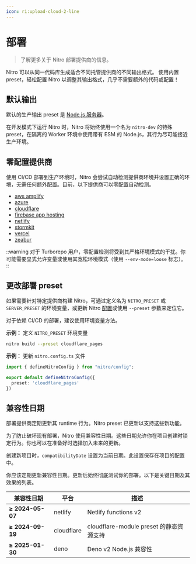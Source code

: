 ```yaml
---
icon: ri:upload-cloud-2-line
---
```


# 部署

> 了解更多关于 Nitro 部署提供商的信息。

Nitro 可以从同一代码库生成适合不同托管提供商的不同输出格式。
使用内置 preset，轻松配置 Nitro 以调整其输出格式，几乎不需要额外的代码或配置！

## 默认输出

默认的生产输出 preset 是 [Node.js 服务器](/deploy/node)。

在开发模式下运行 Nitro 时，Nitro 将始终使用一个名为 `nitro-dev` 的特殊 preset，在隔离的 Worker 环境中使用带有 ESM 的 Node.js，其行为尽可能接近生产环境。

## 零配置提供商

使用 CI/CD 部署到生产环境时，Nitro 会尝试自动检测提供商环境并设置正确的环境，无需任何额外配置。目前，以下提供商可以零配置自动检测。

- [aws amplify](/deploy/providers/aws-amplify)
- [azure](/deploy/providers/azure)
- [cloudflare](/deploy/providers/cloudflare)
- [firebase app hosting](/deploy/providers/firebase#firebase-app-hosting)
- [netlify](/deploy/providers/netlify)
- [stormkit](/deploy/providers/stormkit)
- [vercel](/deploy/providers/vercel)
- [zeabur](/deploy/providers/zeabur)

::warning
对于 Turborepo 用户，零配置检测将受到其严格环境模式的干扰。你可能需要显式允许变量或使用其宽松环境模式（使用 `--env-mode=loose` 标志）。
::

## 更改部署 preset

如果需要针对特定提供商构建 Nitro，可通过定义名为 `NITRO_PRESET` 或 `SERVER_PRESET` 的环境变量，或更新 Nitro [配置](/docs/configuration)或使用 `--preset` 参数来定位它。

对于依赖 CI/CD 的部署，建议使用环境变量方法。

**示例：** 定义 `NITRO_PRESET` 环境变量
```bash
nitro build --preset cloudflare_pages
```

**示例：** 更新 `nitro.config.ts` 文件

```ts
import { defineNitroConfig } from "nitro/config";

export default defineNitroConfig({
  preset: 'cloudflare_pages'
})
```

## 兼容性日期

部署提供商定期更新其 runtime 行为。Nitro preset 已更新以支持这些新功能。

为了防止破坏现有部署，Nitro 使用兼容性日期。这些日期允许你在项目创建时锁定行为。你也可以在准备好时选择加入未来的更新。

创建新项目时，`compatibilityDate` 设置为当前日期。此设置保存在项目的配置中。

你应该定期更新兼容性日期。更新后始终彻底测试你的部署。以下是关键日期及其效果的列表。

<!-- automd:compatDate -->

| 兼容性日期 | 平台 | 描述 |
|------|----------|-------------|
| **≥ 2024-05-07** | netlify | Netlify functions v2 |
| **≥ 2024-09-19** | cloudflare | cloudflare-module preset 的静态资源支持 |
| **≥ 2025-01-30** | deno | Deno v2 Node.js 兼容性 |

<!-- /automd -->